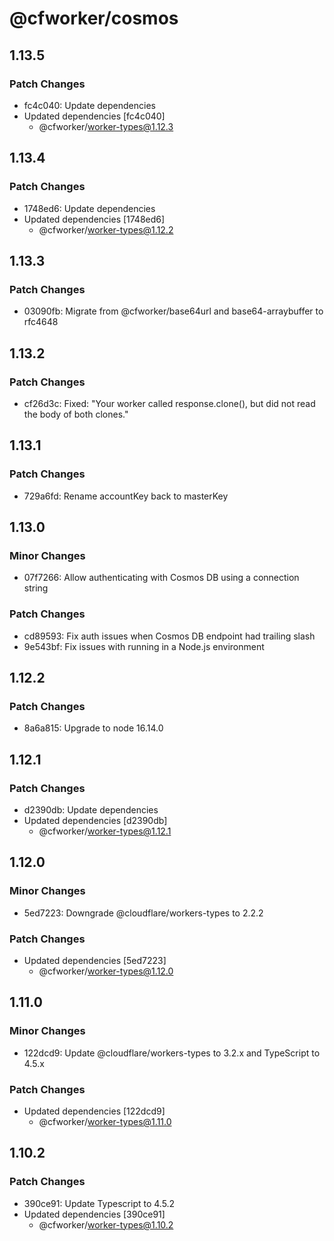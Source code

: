# @cfworker/cosmos

## 1.13.5

### Patch Changes

- fc4c040: Update dependencies
- Updated dependencies [fc4c040]
  - @cfworker/worker-types@1.12.3

## 1.13.4

### Patch Changes

- 1748ed6: Update dependencies
- Updated dependencies [1748ed6]
  - @cfworker/worker-types@1.12.2

## 1.13.3

### Patch Changes

- 03090fb: Migrate from @cfworker/base64url and base64-arraybuffer to rfc4648

## 1.13.2

### Patch Changes

- cf26d3c: Fixed: "Your worker called response.clone(), but did not read the body of both clones."

## 1.13.1

### Patch Changes

- 729a6fd: Rename accountKey back to masterKey

## 1.13.0

### Minor Changes

- 07f7266: Allow authenticating with Cosmos DB using a connection string

### Patch Changes

- cd89593: Fix auth issues when Cosmos DB endpoint had trailing slash
- 9e543bf: Fix issues with running in a Node.js environment

## 1.12.2

### Patch Changes

- 8a6a815: Upgrade to node 16.14.0

## 1.12.1

### Patch Changes

- d2390db: Update dependencies
- Updated dependencies [d2390db]
  - @cfworker/worker-types@1.12.1

## 1.12.0

### Minor Changes

- 5ed7223: Downgrade @cloudflare/workers-types to 2.2.2

### Patch Changes

- Updated dependencies [5ed7223]
  - @cfworker/worker-types@1.12.0

## 1.11.0

### Minor Changes

- 122dcd9: Update @cloudflare/workers-types to 3.2.x and TypeScript to 4.5.x

### Patch Changes

- Updated dependencies [122dcd9]
  - @cfworker/worker-types@1.11.0

## 1.10.2

### Patch Changes

- 390ce91: Update Typescript to 4.5.2
- Updated dependencies [390ce91]
  - @cfworker/worker-types@1.10.2
